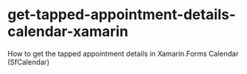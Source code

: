 # get-tapped-appointment-details-calendar-xamarin
How to get the tapped appointment details in Xamarin.Forms Calendar (SfCalendar)
